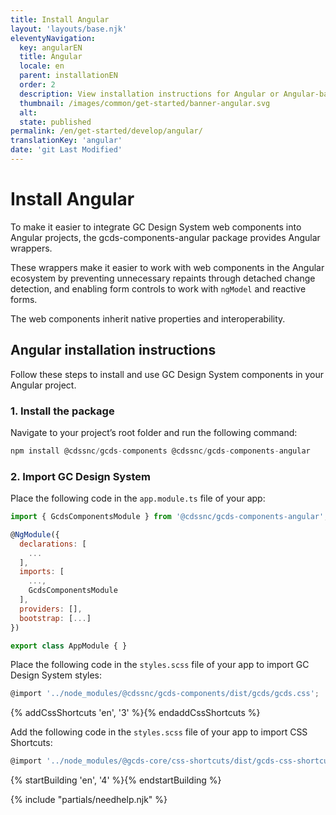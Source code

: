 ```yaml
---
title: Install Angular
layout: 'layouts/base.njk'
eleventyNavigation:
  key: angularEN
  title: Angular
  locale: en
  parent: installationEN
  order: 2
  description: View installation instructions for Angular or Angular-based projects.
  thumbnail: /images/common/get-started/banner-angular.svg
  alt:
  state: published
permalink: /en/get-started/develop/angular/
translationKey: 'angular'
date: 'git Last Modified'
---
```


# Install Angular

To make it easier to integrate GC Design System web components into Angular projects, the <gcds-link href="{{ links.npmGcdsComponentsAngular }}" external>gcds-components-angular</gcds-link> package provides Angular wrappers.

These wrappers make it easier to work with web components in the Angular ecosystem by preventing unnecessary repaints through detached change detection, and enabling form controls to work with `ngModel` and reactive forms.

The web components inherit native properties and interoperability.

## Angular installation instructions

Follow these steps to install and use GC Design System components in your Angular project.

### 1. Install the package

Navigate to your project’s root folder and run the following command:

```js
npm install @cdssnc/gcds-components @cdssnc/gcds-components-angular
```

### 2. Import GC Design System

Place the following code in the `app.module.ts` file of your app:

```js
import { GcdsComponentsModule } from '@cdssnc/gcds-components-angular';

@NgModule({
  declarations: [
    ...
  ],
  imports: [
    ...,
    GcdsComponentsModule
  ],
  providers: [],
  bootstrap: [...]
})

export class AppModule { }
```

Place the following code in the `styles.scss` file of your app to import GC Design System styles:

```js
@import '../node_modules/@cdssnc/gcds-components/dist/gcds/gcds.css';
```

{% addCssShortcuts 'en', '3' %}{% endaddCssShortcuts %}

Add the following code in the `styles.scss` file of your app to import CSS Shortcuts:

```js
@import '../node_modules/@gcds-core/css-shortcuts/dist/gcds-css-shortcuts.min.css';
```

{% startBuilding 'en', '4' %}{% endstartBuilding %}

{% include "partials/needhelp.njk" %}
